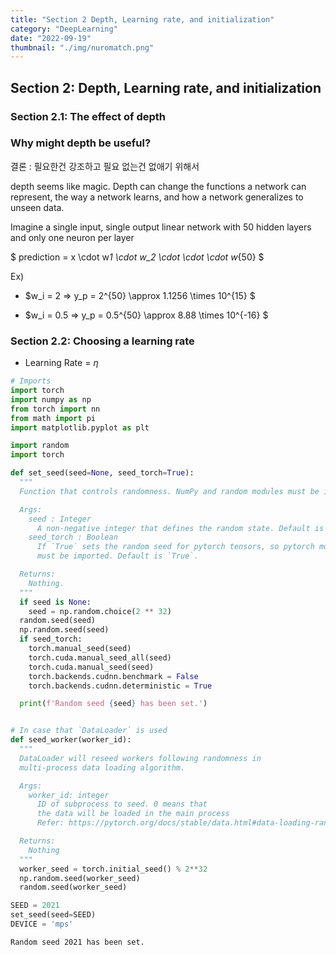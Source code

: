 ```yaml
---
title: "Section 2 Depth, Learning rate, and initialization"
category: "DeepLearning"
date: "2022-09-19"
thumbnail: "./img/nuromatch.png"
---
```


## Section 2: Depth, Learning rate, and initialization

### Section 2.1: The effect of depth

### Why might depth be useful?

결론 : 필요한건 강조하고 필요 없는건 없애기 위해서

depth seems like magic. Depth can change the functions a network can represent, the way a network learns, and how a network generalizes to unseen data.

Imagine a single input, single output linear network with 50 hidden layers and only one neuron per layer

$ prediction = x \cdot w*1 \cdot w_2 \cdot \cdot \cdot w*{50} $

Ex)

- $w_i = 2 => y_p = 2^{50} \approx 1.1256 \times 10^{15} $

- $w_i = 0.5 => y_p = 0.5^{50} \approx 8.88 \times 10^{-16} $

### Section 2.2: Choosing a learning rate

- Learning Rate = $\eta$

```python
# Imports
import torch
import numpy as np
from torch import nn
from math import pi
import matplotlib.pyplot as plt

import random
import torch

def set_seed(seed=None, seed_torch=True):
  """
  Function that controls randomness. NumPy and random modules must be imported.

  Args:
    seed : Integer
      A non-negative integer that defines the random state. Default is `None`.
    seed_torch : Boolean
      If `True` sets the random seed for pytorch tensors, so pytorch module
      must be imported. Default is `True`.

  Returns:
    Nothing.
  """
  if seed is None:
    seed = np.random.choice(2 ** 32)
  random.seed(seed)
  np.random.seed(seed)
  if seed_torch:
    torch.manual_seed(seed)
    torch.cuda.manual_seed_all(seed)
    torch.cuda.manual_seed(seed)
    torch.backends.cudnn.benchmark = False
    torch.backends.cudnn.deterministic = True

  print(f'Random seed {seed} has been set.')


# In case that `DataLoader` is used
def seed_worker(worker_id):
  """
  DataLoader will reseed workers following randomness in
  multi-process data loading algorithm.

  Args:
    worker_id: integer
      ID of subprocess to seed. 0 means that
      the data will be loaded in the main process
      Refer: https://pytorch.org/docs/stable/data.html#data-loading-randomness for more details

  Returns:
    Nothing
  """
  worker_seed = torch.initial_seed() % 2**32
  np.random.seed(worker_seed)
  random.seed(worker_seed)
```

```python
SEED = 2021
set_seed(seed=SEED)
DEVICE = 'mps'
```

    Random seed 2021 has been set.
